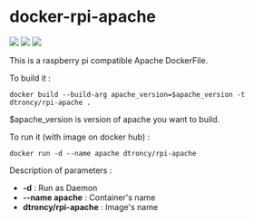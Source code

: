 # docker-rpi-apache

<img src="https://badgen.net/badge/platform/raspberry%20pi?list=1"/> <a href="https://hub.docker.com/r/dtroncy/rpi-apache"><img src="https://badgen.net/badge/icon/docker?icon=docker&label"/></a> <a href="https://travis-ci.org/dtroncy/docker-rpi-apache"><img src="https://badgen.net/travis/babel/babel?icon=travis&label=build"/></a>

This is a raspberry pi compatible Apache DockerFile.

To build it :

    docker build --build-arg apache_version=$apache_version -t dtroncy/rpi-apache .

$apache_version is version of apache you want to build.

To run it (with image on docker hub) :

    docker run -d --name apache dtroncy/rpi-apache

Description of parameters :
  - **-d** : Run as Daemon
  - **--name apache** : Container's name
  - **dtroncy/rpi-apache** : Image's name